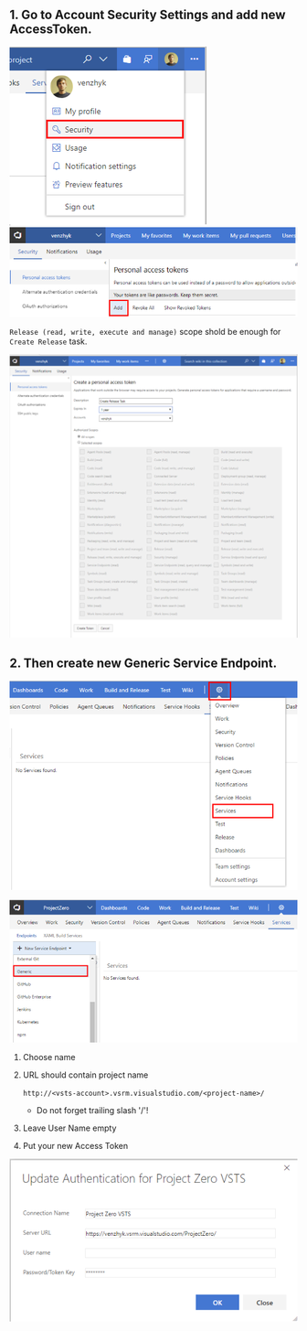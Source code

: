 
## 1. Go to Account Security Settings and add new AccessToken.


![asd](../imgs/add-access-token-step-1.png) 
![asd](../imgs/add-access-token-step-2.png)

`Release (read, write, execute and manage)` scope shold be enough for `Create Release` task.

![asd](../imgs/add-access-token-step-3.png)


## 2. Then create new Generic Service Endpoint. 

![asd](../imgs/add-service-step-1.png)

![asd](../imgs/add-service-step-2.png)

1. Choose name
2. URL should contain project name

    `http://<vsts-account>.vsrm.visualstudio.com/<project-name>/`
    
    * Do not forget trailing slash '/'!
3. Leave User Name empty
4. Put your new Access Token

![asd](../imgs/add-service-step-3.png)

